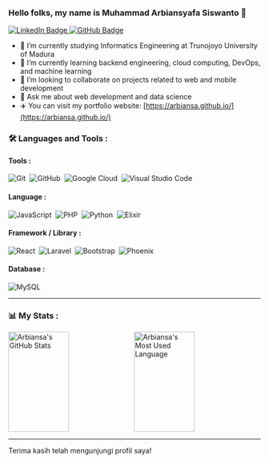 <!-- [![header_2](https://raw.githubusercontent.com/arbiansa/arbiansa/main/header_new.png)](https://arbiansa.github.io/) -->

### Hello folks, my name is Muhammad Arbiansyafa Siswanto 👋

<div id="badges">
  <a href="https://www.linkedin.com/in/muhammad-arbiansyafa-siswanto-6267b3288/">
    <img src="https://img.shields.io/badge/LinkedIn-blue?style=for-the-badge&logo=linkedin&logoColor=white" alt="LinkedIn Badge"/>
  </a>
  <a href="https://github.com/Arbiansa">
    <img src="https://img.shields.io/badge/GitHub-black?style=for-the-badge&logo=github&logoColor=white" alt="GitHub Badge"/>
  </a>
</div>

- 🔭 I’m currently studying Informatics Engineering at Trunojoyo University of Madura
- 🌱 I’m currently learning backend engineering, cloud computing, DevOps, and machine learning
- 👯 I’m looking to collaborate on projects related to web and mobile development
- 💬 Ask me about web development and data science 
- ✈️ You can visit my portfolio website: [https://arbiansa.github.io/](https://arbiansa.github.io/)

### :hammer_and_wrench: Languages and Tools :
#### Tools :
![Git](https://img.shields.io/badge/Git-%23F05033.svg?style=flat&logo=git&logoColor=white)&nbsp;
![GitHub](https://img.shields.io/badge/-GitHub-05122A?style=flat&logo=github)&nbsp;
![Google Cloud](https://img.shields.io/badge/Google_Cloud-4285F4?style=flat&logo=google-cloud&logoColor=white)&nbsp;
![Visual Studio Code](https://img.shields.io/badge/Visual_Studio_Code-0078D4?style=flat&logo=visual%20studio%20code&logoColor=white)&nbsp;

#### Language :
![JavaScript](https://img.shields.io/badge/JavaScript-F7DF1E?style=flat&logo=javascript&logoColor=black)&nbsp;
![PHP](https://img.shields.io/badge/PHP-777BB4?style=flat&logo=php&logoColor=white)&nbsp;
![Python](https://img.shields.io/badge/Python-3776AB?style=flat&logo=python&logoColor=white)&nbsp;
![Elixir](https://img.shields.io/badge/Elixir-4B275F?style=flat&logo=elixir&logoColor=white)&nbsp;

#### Framework / Library :
![React](https://img.shields.io/badge/React-20232A?style=flat&logo=react&logoColor=61DAFB)&nbsp;
![Laravel](https://img.shields.io/badge/Laravel-FF2D20?style=flat&logo=laravel&logoColor=white)&nbsp;
![Bootstrap](https://img.shields.io/badge/Bootstrap-563D7C?style=flat&logo=bootstrap&logoColor=white)&nbsp;
![Phoenix](https://img.shields.io/badge/Phoenix-8E44AD?style=flat&logo=elixir&logoColor=white)&nbsp;

#### Database : 
![MySQL](https://img.shields.io/badge/MySQL-00000F?style=flat&logo=mysql&logoColor=white)&nbsp;

---

### 📊 My Stats :

<img align="center" height="200px" width="49%" src="https://github-readme-stats-eight-theta.vercel.app/api?username=Arbiansa&show_icons=true&hide_border=true&theme=radical&include_all_commits=true&count_private=true" alt="Arbiansa's GitHub Stats"> 
<img align="center" width="49%" height="200px" src="https://github-readme-stats-eight-theta.vercel.app/api/top-langs/?username=Arbiansa&langs_count=8&layout=compact&hide_border=true&theme=radical" alt="Arbiansa's Most Used Language">

---

Terima kasih telah mengunjungi profil saya!
